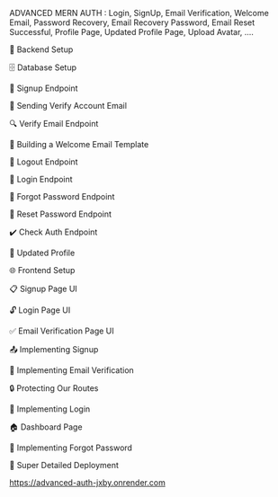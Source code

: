 ADVANCED MERN AUTH : Login, SignUp, Email Verification, Welcome Email, Password Recovery, Email Recovery Password, Email Reset Successful, Profile Page, Updated Profile Page, Upload Avatar, ....

🔧 Backend Setup

🗄️ Database Setup

🔐 Signup Endpoint

📧 Sending Verify Account Email

🔍 Verify Email Endpoint

📄 Building a Welcome Email Template

🚪 Logout Endpoint

🔑 Login Endpoint

🔄 Forgot Password Endpoint

🔁 Reset Password Endpoint

✔️ Check Auth Endpoint

👥 Updated Profile

🌐 Frontend Setup

📋 Signup Page UI

🔓 Login Page UI

✅ Email Verification Page UI

📤 Implementing Signup

📧 Implementing Email Verification

🔒 Protecting Our Routes

🔑 Implementing Login

🏠 Dashboard Page



🔄 Implementing Forgot Password

🚀 Super Detailed Deployment

https://advanced-auth-jxby.onrender.com